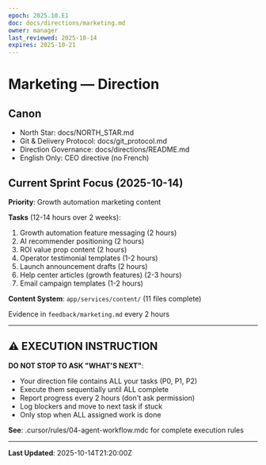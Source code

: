 ```yaml
---
epoch: 2025.10.E1
doc: docs/directions/marketing.md
owner: manager
last_reviewed: 2025-10-14
expires: 2025-10-21
---
```

# Marketing — Direction

## Canon
- North Star: docs/NORTH_STAR.md
- Git & Delivery Protocol: docs/git_protocol.md
- Direction Governance: docs/directions/README.md
- English Only: CEO directive (no French)

## Current Sprint Focus (2025-10-14)

**Priority**: Growth automation marketing content

**Tasks** (12-14 hours over 2 weeks):
1. Growth automation feature messaging (2 hours)
2. AI recommender positioning (2 hours)
3. ROI value prop content (2 hours)
4. Operator testimonial templates (1-2 hours)
5. Launch announcement drafts (2 hours)
6. Help center articles (growth features) (2-3 hours)
7. Email campaign templates (1-2 hours)

**Content System**: `app/services/content/` (11 files complete)

Evidence in `feedback/marketing.md` every 2 hours

---

## ⚠️ EXECUTION INSTRUCTION

**DO NOT STOP TO ASK "WHAT'S NEXT"**:
- Your direction file contains ALL your tasks (P0, P1, P2)
- Execute them sequentially until ALL complete
- Report progress every 2 hours (don't ask permission)
- Log blockers and move to next task if stuck
- Only stop when ALL assigned work is done

**See**: .cursor/rules/04-agent-workflow.mdc for complete execution rules

---

**Last Updated**: 2025-10-14T21:20:00Z
